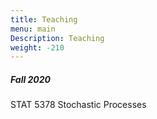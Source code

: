 ```yaml
---
title: Teaching
menu: main
Description: Teaching
weight: -210
---
```

##### Fall 2020
STAT 5378 Stochastic Processes



